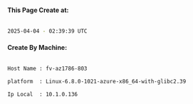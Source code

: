 
   
#### This Page Create at:

```bash

2025-04-04 - 02:39:39 UTC

```

#### Create By Machine:

```bash

Host Name : fv-az1786-803

platform  : Linux-6.8.0-1021-azure-x86_64-with-glibc2.39

Ip Local  : 10.1.0.136

```

